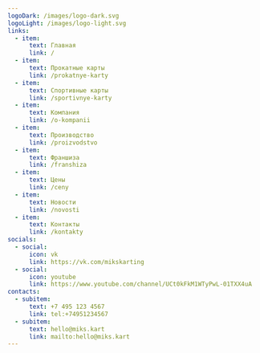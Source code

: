 ```yaml
---
logoDark: /images/logo-dark.svg
logoLight: /images/logo-light.svg
links:
  - item:
      text: Главная
      link: /
  - item:
      text: Прокатные карты
      link: /prokatnye-karty
  - item:
      text: Спортивные карты
      link: /sportivnye-karty
  - item:
      text: Компания
      link: /o-kompanii
  - item:
      text: Производство
      link: /proizvodstvo
  - item:
      text: Франшиза
      link: /franshiza
  - item:
      text: Цены
      link: /ceny
  - item:
      text: Новости
      link: /novosti
  - item:
      text: Контакты
      link: /kontakty
socials:
  - social:
      icon: vk
      link: https://vk.com/mikskarting
  - social:
      icon: youtube
      link: https://www.youtube.com/channel/UCt0kFkM1WTyPwL-01TXX4uA
contacts:
  - subitem:
      text: +7 495 123 4567
      link: tel:+74951234567
  - subitem:
      text: hello@miks.kart
      link: mailto:hello@miks.kart
---
```

